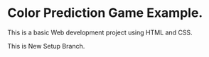 # Color Prediction Game Example.
This is a basic Web development project using HTML and CSS.

This is New Setup Branch.